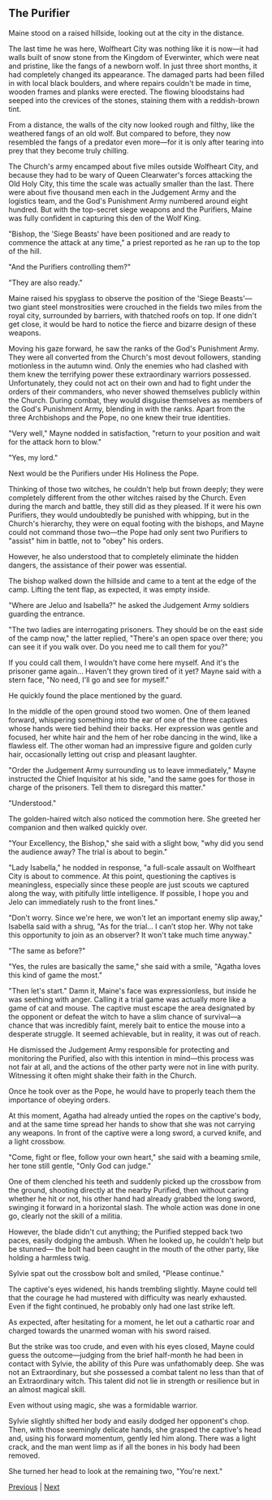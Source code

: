 ## The Purifier
Maine stood on a raised hillside, looking out at the city in the distance.

The last time he was here, Wolfheart City was nothing like it is now—it had walls built of snow stone from the Kingdom of Everwinter, which were neat and pristine, like the fangs of a newborn wolf. In just three short months, it had completely changed its appearance. The damaged parts had been filled in with local black boulders, and where repairs couldn't be made in time, wooden frames and planks were erected. The flowing bloodstains had seeped into the crevices of the stones, staining them with a reddish-brown tint.

From a distance, the walls of the city now looked rough and filthy, like the weathered fangs of an old wolf. But compared to before, they now resembled the fangs of a predator even more—for it is only after tearing into prey that they become truly chilling.

The Church's army encamped about five miles outside Wolfheart City, and because they had to be wary of Queen Clearwater's forces attacking the Old Holy City, this time the scale was actually smaller than the last. There were about five thousand men each in the Judgement Army and the logistics team, and the God's Punishment Army numbered around eight hundred. But with the top-secret siege weapons and the Purifiers, Maine was fully confident in capturing this den of the Wolf King.

"Bishop, the 'Siege Beasts' have been positioned and are ready to commence the attack at any time," a priest reported as he ran up to the top of the hill.

"And the Purifiers controlling them?"

"They are also ready."

Maine raised his spyglass to observe the position of the 'Siege Beasts'—two giant steel monstrosities were crouched in the fields two miles from the royal city, surrounded by barriers, with thatched roofs on top. If one didn't get close, it would be hard to notice the fierce and bizarre design of these weapons.

Moving his gaze forward, he saw the ranks of the God's Punishment Army. They were all converted from the Church's most devout followers, standing motionless in the autumn wind. Only the enemies who had clashed with them knew the terrifying power these extraordinary warriors possessed. Unfortunately, they could not act on their own and had to fight under the orders of their commanders, who never showed themselves publicly within the Church. During combat, they would disguise themselves as members of the God's Punishment Army, blending in with the ranks. Apart from the three Archbishops and the Pope, no one knew their true identities.



"Very well," Mayne nodded in satisfaction, "return to your position and wait for the attack horn to blow."

"Yes, my lord."

Next would be the Purifiers under His Holiness the Pope.

Thinking of those two witches, he couldn't help but frown deeply; they were completely different from the other witches raised by the Church. Even during the march and battle, they still did as they pleased. If it were his own Purifiers, they would undoubtedly be punished with whipping, but in the Church's hierarchy, they were on equal footing with the bishops, and Mayne could not command those two—the Pope had only sent two Purifiers to "assist" him in battle, not to "obey" his orders.

However, he also understood that to completely eliminate the hidden dangers, the assistance of their power was essential.

The bishop walked down the hillside and came to a tent at the edge of the camp. Lifting the tent flap, as expected, it was empty inside.

"Where are Jeluo and Isabella?" he asked the Judgement Army soldiers guarding the entrance.

"The two ladies are interrogating prisoners. They should be on the east side of the camp now," the latter replied, "There's an open space over there; you can see it if you walk over. Do you need me to call them for you?"

If you could call them, I wouldn't have come here myself. And it's the prisoner game again... Haven't they grown tired of it yet? Mayne said with a stern face, "No need, I'll go and see for myself."



He quickly found the place mentioned by the guard.

In the middle of the open ground stood two women. One of them leaned forward, whispering something into the ear of one of the three captives whose hands were tied behind their backs. Her expression was gentle and focused, her white hair and the hem of her robe dancing in the wind, like a flawless elf. The other woman had an impressive figure and golden curly hair, occasionally letting out crisp and pleasant laughter.

"Order the Judgement Army surrounding us to leave immediately," Mayne instructed the Chief Inquisitor at his side, "and the same goes for those in charge of the prisoners. Tell them to disregard this matter."

"Understood."

The golden-haired witch also noticed the commotion here. She greeted her companion and then walked quickly over.

"Your Excellency, the Bishop," she said with a slight bow, "why did you send the audience away? The trial is about to begin."

"Lady Isabella," he nodded in response, "a full-scale assault on Wolfheart City is about to commence. At this point, questioning the captives is meaningless, especially since these people are just scouts we captured along the way, with pitifully little intelligence. If possible, I hope you and Jelo can immediately rush to the front lines."

"Don't worry. Since we're here, we won't let an important enemy slip away," Isabella said with a shrug, "As for the trial... I can’t stop her. Why not take this opportunity to join as an observer? It won't take much time anyway."



"The same as before?"

"Yes, the rules are basically the same," she said with a smile, "Agatha loves this kind of game the most."

"Then let's start." Damn it, Maine's face was expressionless, but inside he was seething with anger. Calling it a trial game was actually more like a game of cat and mouse. The captive must escape the area designated by the opponent or defeat the witch to have a slim chance of survival—a chance that was incredibly faint, merely bait to entice the mouse into a desperate struggle. It seemed achievable, but in reality, it was out of reach.

He dismissed the Judgement Army responsible for protecting and monitoring the Purified, also with this intention in mind—this process was not fair at all, and the actions of the other party were not in line with purity. Witnessing it often might shake their faith in the Church.

Once he took over as the Pope, he would have to properly teach them the importance of obeying orders.

At this moment, Agatha had already untied the ropes on the captive's body, and at the same time spread her hands to show that she was not carrying any weapons. In front of the captive were a long sword, a curved knife, and a light crossbow.

"Come, fight or flee, follow your own heart," she said with a beaming smile, her tone still gentle, "Only God can judge."

One of them clenched his teeth and suddenly picked up the crossbow from the ground, shooting directly at the nearby Purified, then without caring whether he hit or not, his other hand had already grabbed the long sword, swinging it forward in a horizontal slash. The whole action was done in one go, clearly not the skill of a militia.

However, the blade didn't cut anything; the Purified stepped back two paces, easily dodging the ambush. When he looked up, he couldn't help but be stunned— the bolt had been caught in the mouth of the other party, like holding a harmless twig.



Sylvie spat out the crossbow bolt and smiled, "Please continue."

The captive's eyes widened, his hands trembling slightly. Mayne could tell that the courage he had mustered with difficulty was nearly exhausted. Even if the fight continued, he probably only had one last strike left.

As expected, after hesitating for a moment, he let out a cathartic roar and charged towards the unarmed woman with his sword raised.

But the strike was too crude, and even with his eyes closed, Mayne could guess the outcome—judging from the brief half-month he had been in contact with Sylvie, the ability of this Pure was unfathomably deep. She was not an Extraordinary, but she possessed a combat talent no less than that of an Extraordinary witch. This talent did not lie in strength or resilience but in an almost magical skill.

Even without using magic, she was a formidable warrior.

Sylvie slightly shifted her body and easily dodged her opponent's chop. Then, with those seemingly delicate hands, she grasped the captive's head and, using his forward momentum, gently led him along. There was a light crack, and the man went limp as if all the bones in his body had been removed.

She turned her head to look at the remaining two, "You're next."





[Previous](CH0309.md) | [Next](CH0311.md)
